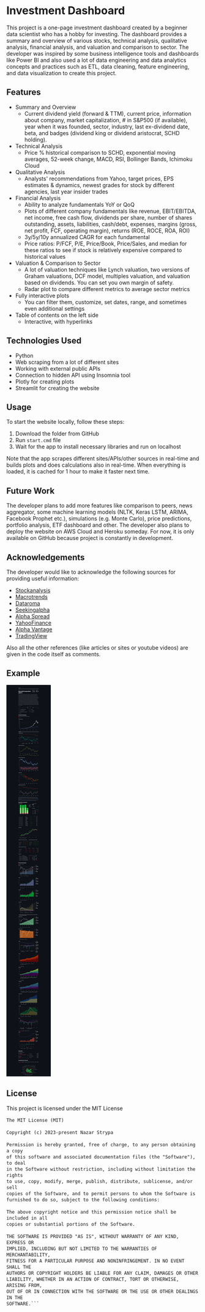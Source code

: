 # Investment Dashboard

This project is a one-page investment dashboard created by a beginner data scientist who has a hobby for investing. The dashboard provides a summary and overview of various stocks, technical analysis, qualitative analysis, financial analysis, and valuation and comparison to sector. The developer was inspired by some business intelligence tools and dashboards like Power BI and also used a lot of data engineering and data analytics concepts and practices such as ETL, data cleaning, feature engineering, and data visualization to create this project.

## Features

* Summary and Overview
    * Current dividend yield (forward & TTM), current price, information about company, market capitalization, # in S&P500 (if available), year when it was founded, sector, industry, last ex-dividend date, beta, and badges (dividend king or dividend aristocrat, SCHD holding).
* Technical Analysis
    * Price % historical comparison to SCHD, exponential moving averages, 52-week change, MACD, RSI, Bollinger Bands, Ichimoku Cloud
* Qualitative Analysis
    * Analysts' recommendations from Yahoo, target prices, EPS estimates & dynamics, newest grades for stock by different agencies, last year insider trades
* Financial Analysis
    * Ability to analyze fundamentals YoY or QoQ
    * Plots of different company fundamentals like revenue, EBIT/EBITDA, net income, free cash flow, dividends per share, number of shares outstanding, assets, liabilities, cash/debt, expenses, margins (gross, net profit, FCF, operating margin), returns (ROE, ROCE, ROA, ROI)
    * 3y/5y/10y annualized CAGR for each fundamental
    * Price ratios: P/FCF, P/E, Price/Book, Price/Sales, and median for these ratios to see if stock is relatively expensive compared to historical values
* Valuation & Comparison to Sector
    * A lot of valuation techniques like Lynch valuation, two versions of Graham valuations, DCF model, multiples valuation, and valuation based on dividends. You can set you own margin of safety.
    * Radar plot to compare different metrics to average sector metrics
* Fully interactive plots
    * You can filter them, customize, set dates, range, and sometimes even additional settings
* Table of contents on the left side
    * Interactive, with hyperlinks

## Technologies Used

* Python
* Web scraping from a lot of different sites 
* Working with external public APIs
* Connection to hidden API using Insomnia tool
* Plotly for creating plots
* Streamlit for creating the website

## Usage

To start the website locally, follow these steps:

1. Download the folder from GitHub
2. Run `start.cmd` file
3. Wait for the app to install necessary libraries and run on localhost

Note that the app scrapes different sites/APIs/other sources in real-time and builds plots and does calculations also in real-time. When everything is loaded, it is cached for 1 hour to make it faster next time.

## Future Work

The developer plans to add more features like comparison to peers, news aggregator, some machine learning models (NLTK, Keras LSTM, ARIMA, Facebook Prophet etc.), simulations (e.g. Monte Carlo), price predictions, portfolio analysis, ETF dashboard and other. The developer also plans to deploy the website on AWS Cloud and Heroku someday. For now, it is only available on GitHub because project is constantly in development.

## Acknowledgements

The developer would like to acknowledge the following sources for providing useful information:

* [Stockanalysis](https://stockanalysis.com/)
* [Macrotrends](https://www.macrotrends.net/)
* [Dataroma](https://www.dataroma.com/)
* [Seekingalpha](https://seekingalpha.com/)
* [Alpha Spread](https://www.alphaspread.com/dashboard)
* [YahooFinance](https://finance.yahoo.com/)
* [Alpha Vantage](https://www.alphavantage.co/)
* [TradingView](https://www.tradingview.com/)

Also all the other references (like articles or sites or youtube videos) are given in the code itself as comments.

## Example
![Simple MSFT example](image_2023-03-06_22-34-18.png)

## License

This project is licensed under the MIT License
```
The MIT License (MIT)

Copyright (c) 2023-present Nazar Strypa

Permission is hereby granted, free of charge, to any person obtaining a copy
of this software and associated documentation files (the "Software"), to deal
in the Software without restriction, including without limitation the rights
to use, copy, modify, merge, publish, distribute, sublicense, and/or sell
copies of the Software, and to permit persons to whom the Software is
furnished to do so, subject to the following conditions:

The above copyright notice and this permission notice shall be included in all
copies or substantial portions of the Software.

THE SOFTWARE IS PROVIDED "AS IS", WITHOUT WARRANTY OF ANY KIND, EXPRESS OR
IMPLIED, INCLUDING BUT NOT LIMITED TO THE WARRANTIES OF MERCHANTABILITY,
FITNESS FOR A PARTICULAR PURPOSE AND NONINFRINGEMENT. IN NO EVENT SHALL THE
AUTHORS OR COPYRIGHT HOLDERS BE LIABLE FOR ANY CLAIM, DAMAGES OR OTHER
LIABILITY, WHETHER IN AN ACTION OF CONTRACT, TORT OR OTHERWISE, ARISING FROM,
OUT OF OR IN CONNECTION WITH THE SOFTWARE OR THE USE OR OTHER DEALINGS IN THE
SOFTWARE.```
